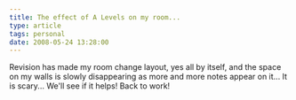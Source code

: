 ```yaml
---
title: The effect of A Levels on my room...
type: article
tags: personal
date: 2008-05-24 13:28:00
---
```


Revision has made my room change layout, yes all by itself, and the space on my walls is slowly disappearing as more and more notes appear on it... It is scary... We'll see if it helps! Back to work!
